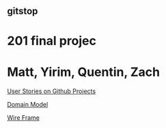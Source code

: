 ## gitstop
# 201 final projec

# Matt, Yirim, Quentin, Zach


[User Stories on Github Projects](https://github.com/orgs/Earth-Fire-Water/projects/1)

[Domain Model](https://app.diagrams.net/?src=about#G1W_if7fhC5XjJqE3fVgtDwDa0XlYeQc7g)

[Wire Frame](https://drive.google.com/file/d/1DW0Z_mS-QJ9DOfnY_gCmDgJijmYsygFP/view)
